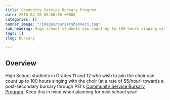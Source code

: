 ```yaml
---
title: Community Service Bursary Program
date: 2016-04-20 00:00:00 +0000
categories: []
banner_image: "/images/bursarybanner1.jpg"
sub_heading: High school students can count up to 100 hours singing with the choir!
tags: []
slug: bursary

---
```

## Overview

High School students in Grades 11 and 12 who wish to join the choir can count up to 100 hours singing with the choir (at a rate of $5/hour) towards a post-secondary bursary through PEI's [Community Service Bursary Program](http://www.studentloan.pe.ca/index.php3?number=1041103&lang=E). Keep this in mind when planning for next school year!
